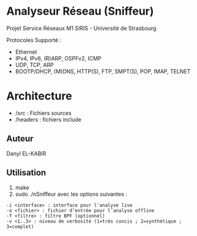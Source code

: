 # Analyseur Réseau (Sniffeur)

Projet Service Réseaux M1 SIRIS - Université de Strasbourg

Protocoles Supporté :
- Ethernet
- IPv4, IPv6, (R)ARP, OSPFv2, ICMP
- UDP, TCP, ARP
- BOOTP/DHCP, (M)DNS, HTTP(S), FTP, SMPT(S), POP, IMAP, TELNET

# Architecture
- /src : Fichiers sources
- /headers : fichiers include

## Auteur

Danyl EL-KABIR

## Utilisation

1. make
2. sudo ./nSniffeur avec les options suivantes :
```
-i <interface> : interface pour l'analyse live
-o <fichier> : fichier d’entrée pour l’analyse offline
-f <filtre> : filtre BPF (optionnel)
-v <1..3> : niveau de verbosité (1=très concis ; 2=synthétique ; 3=complet)
```
